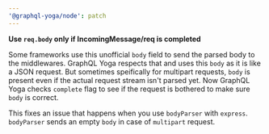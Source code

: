 ```yaml
---
'@graphql-yoga/node': patch
---
```


**Use `req.body` only if IncomingMessage/req is completed**

Some frameworks use this unofficial `body` field to send the parsed body to the middlewares.
GraphQL Yoga respects that and uses this `body` as it is like a JSON request.
But sometimes speifically for multipart requests, `body` is present even if the actual request stream isn't parsed yet.
Now GraphQL Yoga checks `complete` flag to see if the request is bothered to make sure `body` is correct.

This fixes an issue that happens when you use `bodyParser` with `express`. `bodyParser` sends an empty `body` in case of `multipart` request.

